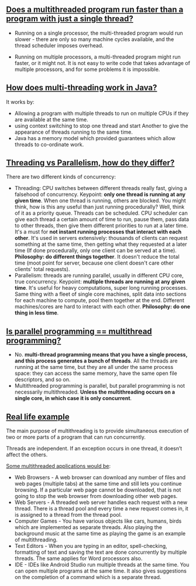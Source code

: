 ## [Does a multithreaded program run faster than a program with just a single thread?](https://www.quora.com/Does-a-multithreaded-program-run-faster-than-a-program-with-just-a-single-thread)
- Running on a single processor, the multi-threaded program would run slower - there are only so many machine cycles available, and the thread scheduler imposes overhead.

- Running on multiple processors, a multi-threaded program might run faster, or it might not. It is not easy to write code that takes advantage of multiple processors, and for some problems it is impossible.


## [How does multi-threading work in Java?](https://www.quora.com/How-does-multi-threading-work-in-Java)
It works by:

- Allowing a program with multiple threads to run on multiple CPUs if they are available at the same time.
- using context switching to stop one thread and start Another to give the appearance of threads running to the same time.
- Java has a memory model which provided guarantees which allow threads to co-ordinate work.

## [Threading vs Parallelism, how do they differ?](https://stackoverflow.com/questions/806499/threading-vs-parallelism-how-do-they-differ)
There are two different kinds of concurrency:

- Threading: CPU switches between different threads really fast, giving a falsehood of concurrency. Keypoint: **only one thread is running at any given time**. When one thread is running, others are blocked. You might think, how is this any useful than just running procedurally? Well, think of it as a priority queue. Threads can be scheduled. CPU scheduler can give each thread a certain amount of time to run, pause them, pass data to other threads, then give them different priorities to run at a later time. It's a must for **not instant running processes that interact with each other**. It's used in servers extensively: thousands of clients can request something at the same time, then getting what they requested at a later time (If done procedurally, only one client can be served at a time). **Philosophy: do different things together**. It doesn't reduce the total time (moot point for server, because one client doesn't care other clients' total requests).
- Parallelism: threads are running parallel, usually in different CPU core, true concurrency. Keypoint: **multiple threads are running at any given time**. It's useful for heavy computations, super long running processes. Same thing with a fleet of single core machines, split data into sections for each machine to compute, pool them together at the end. Different machines/cores are hard to interact with each other. **Philosophy: do one thing in less time**.

## [Is parallel programming == multithread programming?](https://stackoverflow.com/questions/2287695/is-parallel-programming-multithread-programming)

- No. **multi-thread programming means that you have a single process, and this process generates a bunch of threads**. All the threads are running at the same time, but they are all under the same process space: they can access the same memory, have the same open file descriptors, and so on.
- Multithreaded programming is parallel, but parallel programming is not necessarily multithreaded.
**Unless the multithreading occurs on a single core, in which case it is only concurrent**.


## [Real life example](https://www.quora.com/What-are-some-real-life-examples-of-multi-threading-as-we-study-in-Java)

The main purpose of multithreading is to provide simultaneous execution of two or more parts of a program that can run concurrently.

Threads are independent. If an exception occurs in one thread, it doesn’t affect the others.

[Some multithreaded applications would be](https://www.quora.com/What-are-some-best-examples-of-multithreaded-applications):

- Web Browsers - A web browser can download any number of files and web pages (multiple tabs) at the same time and still lets you continue browsing. If a particular web page cannot be downloaded, that is not going to stop the web browser from downloading other web pages.
- Web Servers - A threaded web server handles each request with a new thread. There is a thread pool and every time a new request comes in, it is assigned to a thread from the thread pool.
- Computer Games - You have various objects like cars, humans, birds which are implemented as separate threads. Also playing the background music at the same time as playing the game is an example of multithreading.
- Text Editors - When you are typing in an editor, spell-checking, formatting of text and saving the text are done concurrently by multiple threads. The same applies for Word processors also.
- IDE - IDEs like Android Studio run multiple threads at the same time. You can open multiple programs at the same time. It also gives suggestions on the completion of a command which is a separate thread.